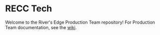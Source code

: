 # RECC Tech
Welcome to the River's Edge Production Team repository! For Production Team documentation, see the [wiki](https://github.com/recc-tech/tech/wiki).
